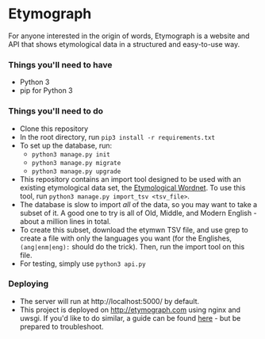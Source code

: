 # Etymograph

For anyone interested in the origin of words, Etymograph is a website and API that shows etymological data in a structured and easy-to-use way.

### Things you'll need to have

* Python 3
* pip for Python 3

### Things you'll need to do
* Clone this repository
* In the root directory, run `pip3 install -r requirements.txt`
* To set up the database, run:
  * `python3 manage.py init`
  * `python3 manage.py migrate`
  * `python3 manage.py upgrade`
* This repository contains an import tool designed to be used with an existing etymological data set, the [Etymological Wordnet](http://www1.icsi.berkeley.edu/~demelo/etymwn/). To use this tool, run `python3 manage.py import_tsv <tsv_file>`.
* The database is slow to import _all_ of the data, so you may want to take a subset of it. A good one to try is all of Old, Middle, and Modern English - about a million lines in total.
* To create this subset, download the etymwn TSV file, and use grep to create a file with only the languages you want (for the Englishes, `(ang|enm|eng):` should do the trick). Then, run the import tool on this file.
* For testing, simply use `python3 api.py`

### Deploying
* The server will run at http://localhost:5000/ by default.
* This project is deployed on http://etymograph.com using nginx and uwsgi. If you'd like to do similar, a guide can be found [here](https://www.digitalocean.com/community/tutorials/how-to-serve-flask-applications-with-uwsgi-and-nginx-on-ubuntu-14-04) - but be prepared to troubleshoot.
